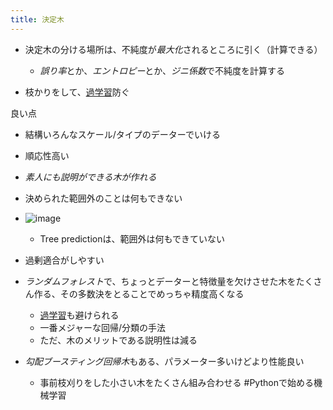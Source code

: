 ```yaml
---
title: 決定木
---
```


* 決定木の分ける場所は、不純度が*最大化*されるところに引く（計算できる）
  
  * *誤り率*とか、*エントロピー*とか、*ジニ係数*で不純度を計算する
* 枝かりをして、[過学習](%E9%81%8E%E5%AD%A6%E7%BF%92.md)防ぐ

良い点

* 結構いろんなスケール/タイプのデーターでいける

* 順応性高い

* *素人にも説明ができる木が作れる*

* 決められた範囲外のことは何もできない

* ![image](https://gyazo.com/d2bcdccc6f4c3a5f72f5686e9e39f392/thumb/1000)
  
  * Tree predictionは、範囲外は何もできていない
* 過剰適合がしやすい

* *ランダムフォレスト*で、ちょっとデーターと特徴量を欠けさせた木をたくさん作る、その多数決をとることでめっちゃ精度高くなる
  
  * [過学習](%E9%81%8E%E5%AD%A6%E7%BF%92.md)も避けられる
  * 一番メジャーな回帰/分類の手法
  * ただ、木のメリットである説明性は減る
* *勾配ブースティング回帰木*もある、パラメーター多いけどより性能良い
  
  * 事前枝刈りをした小さい木をたくさん組み合わせる
    \#Pythonで始める機械学習
